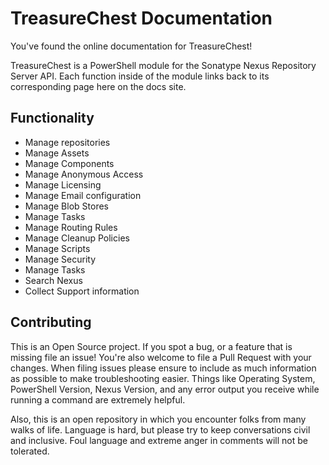 # TreasureChest Documentation

You've found the online documentation for TreasureChest!

TreasureChest is a PowerShell module for the Sonatype Nexus Repository Server API. Each function inside of the module links back to its corresponding page here on the docs site.

## Functionality

- Manage repositories
- Manage Assets
- Manage Components
- Manage Anonymous Access
- Manage Licensing
- Manage Email configuration
- Manage Blob Stores
- Manage Tasks
- Manage Routing Rules
- Manage Cleanup Policies
- Manage Scripts
- Manage Security
- Manage Tasks
- Search Nexus
- Collect Support information

## Contributing

This is an Open Source project. If you spot a bug, or a feature that is missing file an issue! You're also welcome to file a Pull Request with your changes. When filing issues please ensure to include as much information as possible to make troubleshooting easier. Things like Operating System, PowerShell Version, Nexus Version, and any error output you receive while running a command are extremely helpful.

Also, this is an open repository in which you encounter folks from many walks of life. Language is hard, but please try to keep conversations civil and inclusive. Foul language and extreme anger in comments will not be tolerated.